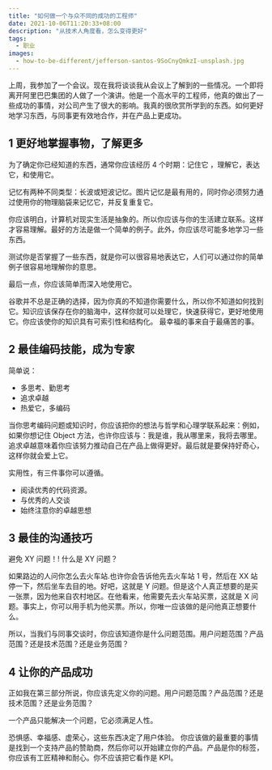 ```yaml
---
title: "如何做一个与众不同的成功的工程师"
date: 2021-10-06T11:20:33+08:00
description: "从技术人角度看，怎么变得更好"
tags:
  - 职业
images:
  - how-to-be-different/jefferson-santos-9SoCnyQmkzI-unsplash.jpg
---
```


上周，我参加了一个会议。现在我将谈谈我从会议上了解到的一些情况。一个即将离开阿里巴巴集团的人做了一个演讲。他是一个高水平的工程师，他真的做出了一些成功的事情，对公司产生了很大的影响。我真的很欣赏所学到的东西。如何更好地学习东西，与同事更有效地合作，并在产品上更成功。

## 1 更好地掌握事物，了解更多

为了确定你已经知道的东西，通常你应该经历 4 个时期：记住它 ，理解它，表达它，和使用它。

记忆有两种不同类型：长波或短波记忆。图片记忆是最有用的，同时你必须努力通过使用你的物理脑袋来记忆它，并反复重复它。

你应该明白，计算机对现实生活是抽象的。所以你应该与你的生活建立联系。这样才容易理解。最好的方法是做一个简单的例子。此外，你应该尽可能多地学习一些东西。

测试你是否掌握了一些东西，就是你可以很容易地表达它，人们可以通过你的简单例子很容易地理解你的意思。

最后一点，你应该简单而深入地使用它。

谷歌并不总是正确的选择，因为你真的不知道你需要什么，所以你不知道如何找到它。知识应该保存在你的脑海中，这样你就可以处理它，快速获得它，更好地使用它。你应该使你的知识具有可索引性和结构化。
最幸福的事来自于最痛苦的事。

## 2 最佳编码技能，成为专家

简单说：

- 多思考、勤思考
- 追求卓越
- 热爱它，多编码

当你思考编码问题或知识时，你应该把你的想法与哲学和心理学联系起来：例如，如果你想记住 Object 方法，也许你应该与：我是谁，我从哪里来，我将去哪里。追求卓越意味着你应该努力推动自己在产品上做得更好。最后就是要保持好奇心，这样你就会爱上它。

实用性，有三件事你可以遵循。

- 阅读优秀的代码资源。
- 与优秀的人交谈
- 始终注意你的卓越思想

## 3 最佳的沟通技巧

避免 XY 问题！! 什么是 XY 问题？

如果路边的人问你怎么去火车站.也许你会告诉他先去火车站 1 号，然后在 XX 站停一下，然后坐车去目的地。好吧，这就是 Y 问题。但是这个人真正想要的是买一张票，因为他来自农村地区。在他看来，他需要先去火车站买票，这就是 X 问题。事实上，你可以用手机为他买票。所以，你唯一应该做的是问他真正想要什么。

所以，当我们与同事交谈时，你应该知道你是什么问题范围。用户问题范围？产品范围？还是技术范围？还是业务范围？

## 4 让你的产品成功

正如我在第三部分所说，你应该先定义你的问题。用户问题范围？产品范围？还是技术范围？还是业务范围？

一个产品只能解决一个问题，它必须满足人性。

恐惧感、幸福感、虚荣心，这些东西决定了用户体验。
你应该做的最重要的事情是找到一个支持产品的赞助商，然后你可以开始建立你的产品。产品是你的标签，你应该有工匠精神和耐心。你不应该把它看作是 KPI。
